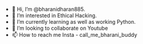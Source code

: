 - 👋 Hi, I’m @bharanidharan885.
- 👀 I’m interested in Ethical Hacking.
- 🌱 I’m currently learning as well as working Python.
- 💞️ I’m looking to collaborate on Youtube 
- 📫 How to reach me Insta - call_me_bharani_buddy

<!---
bharanidharan885/bharanidharan885 is a ✨ special ✨ repository because its `README.md` (this file) appears on your GitHub profile.
You can click the Preview link to take a look at your changes.
--->
